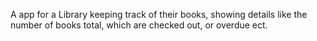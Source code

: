 A app for a Library keeping track of their books, showing details like the number of books total, which are checked out, or overdue ect.
